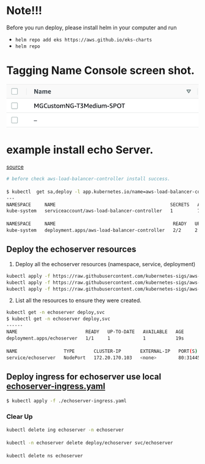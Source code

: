 # Note!!!
Before you run deploy, please install helm in your computer and run

- `helm repo add eks https://aws.github.io/eks-charts`
- `helm repo`

# Tagging Name Console screen shot.
![](./have-name-vs-not-have-name.png)

# example install echo Server.
[source](https://kubernetes-sigs.github.io/aws-load-balancer-controller/v2.2/examples/echo_server/) 
```bash
# before check aws-load-balancer-controller install success.

$ kubectl  get sa,deploy -l app.kubernetes.io/name=aws-load-balancer-controller  -A
---
NAMESPACE     NAME                                          SECRETS   AGE
kube-system   serviceaccount/aws-load-balancer-controller   1         7m30s

NAMESPACE     NAME                                           READY   UP-TO-DATE   AVAILABLE   AGE
kube-system   deployment.apps/aws-load-balancer-controller   2/2     2            2           7m13s
```

## Deploy the echoserver resources
1. Deploy all the echoserver resources (namespace, service, deployment)
```bash
kubectl apply -f https://raw.githubusercontent.com/kubernetes-sigs/aws-load-balancer-controller/v2.0.0/docs/examples/echoservice/echoserver-namespace.yaml &&\
kubectl apply -f https://raw.githubusercontent.com/kubernetes-sigs/aws-load-balancer-controller/v2.0.0/docs/examples/echoservice/echoserver-service.yaml &&\
kubectl apply -f https://raw.githubusercontent.com/kubernetes-sigs/aws-load-balancer-controller/v2.0.0/docs/examples/echoservice/echoserver-deployment.yaml
```
2. List all the resources to ensure they were created.
```bash
kubectl get -n echoserver deploy,svc
$ kubectl get -n echoserver deploy,svc
------
NAME                         READY   UP-TO-DATE   AVAILABLE   AGE
deployment.apps/echoserver   1/1     1            1           19s

NAME                 TYPE       CLUSTER-IP       EXTERNAL-IP   PORT(S)        AGE
service/echoserver   NodePort   172.20.170.103   <none>        80:31445/TCP   22s
```
## Deploy ingress for echoserver use local [echoserver-ingress.yaml](./echoserver-ingress.yaml)
```bash
$ kubectl apply -f ./echoserver-ingress.yaml
```

### Clear Up
```bash
kubectl delete ing echoserver -n echoserver

kubectl -n echoserver delete deploy/echoserver svc/echoserver

kubectl delete ns echoserver
```
